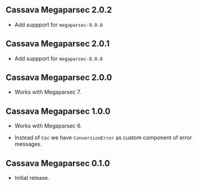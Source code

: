 ## Cassava Megaparsec 2.0.2

* Add suppport for `megaparsec-9.0.0`

## Cassava Megaparsec 2.0.1

* Add suppport for `megaparsec-8.0.0`

## Cassava Megaparsec 2.0.0

* Works with Megaparsec 7.

## Cassava Megaparsec 1.0.0

* Works with Megaparsec 6.

* Instead of `Cec` we have `ConversionError` as custom component of error
  messages.

## Cassava Megaparsec 0.1.0

* Initial release.
